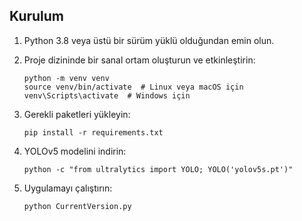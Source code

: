 ﻿## Kurulum

1. Python 3.8 veya üstü bir sürüm yüklü olduğundan emin olun.

2. Proje dizininde bir sanal ortam oluşturun ve etkinleştirin:
   ```
   python -m venv venv
   source venv/bin/activate  # Linux veya macOS için
   venv\Scripts\activate  # Windows için
   ```

3. Gerekli paketleri yükleyin:
   ```
   pip install -r requirements.txt
   ```

4. YOLOv5 modelini indirin:
   ```
   python -c "from ultralytics import YOLO; YOLO('yolov5s.pt')"
   ```

5. Uygulamayı çalıştırın:
   ```
   python CurrentVersion.py
   ```